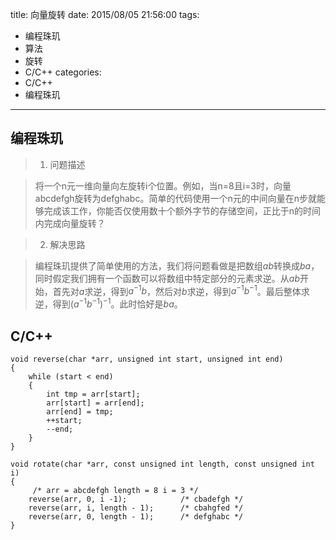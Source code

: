 title: 向量旋转
date: 2015/08/05 21:56:00
tags:
- 编程珠玑
- 算法
- 旋转
- C/C++
categories:
- C/C++
- 编程珠玑

---
## 编程珠玑
> 1. 问题描述

>	将一个n元一维向量向左旋转i个位置。例如，当n=8且i=3时，向量abcdefgh旋转为defghabc。简单的代码使用一个n元的中间向量在n步就能够完成该工作，你能否仅使用数十个额外字节的存储空间，正比于n的时间内完成向量旋转？

> 2. 解决思路

>	编程珠玑提供了简单使用的方法，我们将问题看做是把数组$ab$转换成$ba$，同时假定我们拥有一个函数可以将数组中特定部分的元素求逆。从$ab$开始，首先对$a$求逆，得到$a^{-1}b$，然后对$b$求逆，得到$a^{-1}b^{-1}$。最后整体求逆，得到$(a^{-1}b^{-1})^{-1}$。此时恰好是$ba$。

## C/C++
	void reverse(char *arr, unsigned int start, unsigned int end)
	{
	    while (start < end)
	    {
	        int tmp = arr[start];
	        arr[start] = arr[end];
	        arr[end] = tmp;
	        ++start;
	        --end;
	    }
	}

	void rotate(char *arr, const unsigned int length, const unsigned int i)
	{
		 /* arr = abcdefgh length = 8 i = 3 */
	    reverse(arr, 0, i -1);            /* cbadefgh */
	    reverse(arr, i, length - 1);      /* cbahgfed */
	    reverse(arr, 0, length - 1);      /* defghabc */
	}